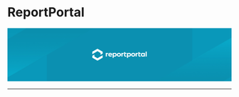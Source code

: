 # ReportPortal

<p align="center">
  <a href="https://reportportal.io" target="blank"><img src="/profile/assets/GitHub_Header1.jpg" alt="ReportPortal">
</p>

---

